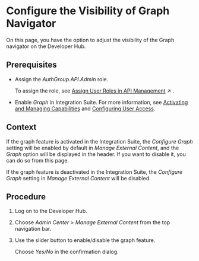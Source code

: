 <!-- loiof5bd17d682654c01b4b3c8209147a0ea -->

# Configure the Visibility of Graph Navigator

On this page, you have the option to adjust the visibility of the Graph navigator on the Developer Hub.



<a name="loiof5bd17d682654c01b4b3c8209147a0ea__prereq_qxc_5gb_dzb"/>

## Prerequisites

-   Assign the *AuthGroup.API.Admin* role.

    To assign the role, see [Assign User Roles in API Management](https://help.sap.com/viewer/de4066bb3f9240e3bfbcd5614e18c2f9/Cloud/en-US/911ca5a620e94ab581fa159d76b3b108.html "Use role collections to group together different roles that can be assigned to API Portal and API business hub enterprise users.") :arrow_upper_right: .

-   Enable *Graph* in Integration Suite. For more information, see [Activating and Managing Capabilities](https://help.sap.com/docs/integration-suite/sap-integration-suite/activating-and-managing-capabilities?version=CLOUD) and [Configuring User Access](https://help.sap.com/docs/integration-suite/sap-integration-suite/configuring-user-access?version=CLOUD).




<a name="loiof5bd17d682654c01b4b3c8209147a0ea__context_e4h_cgb_dzb"/>

## Context

If the graph feature is activated in the Integration Suite, the *Configure Graph* setting will be enabled by default in *Manage External Content*, and the *Graph* option will be displayed in the header. If you want to disable it, you can do so from this page.

If the graph feature is deactivated in the Integration Suite, the *Configure Graph* setting in *Manage External Content* will be disabled.



<a name="loiof5bd17d682654c01b4b3c8209147a0ea__steps_pbj_wgb_dzb"/>

## Procedure

1.  Log on to the Developer Hub.

2.  Choose *Admin Center* \> *Manage External Content* from the top navigation bar.

3.  Use the slider button to enable/disable the graph feature.

    Choose *Yes/No* in the confirmation dialog.


